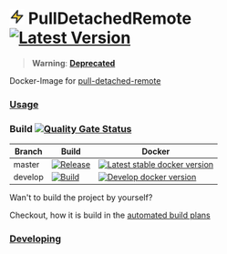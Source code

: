 # <img width="26" height="26" src="logo.png" /> PullDetachedRemote  [![Latest Version](https://img.shields.io/github/v/release/litetex/PullDetachedRemote)](https://github.com/litetex/PullDetachedRemote/releases)

> **Warning**: [**Deprecated**](https://github.com/litetex/pull-detached-remote#readme)

Docker-Image for [pull-detached-remote](https://github.com/litetex/pull-detached-remote)

### [Usage](docs/Usage.md)

### Build [![Quality Gate Status](https://sonarcloud.io/api/project_badges/measure?project=litetex_PullDetachedRemote&metric=alert_status)](https://sonarcloud.io/dashboard?id=litetex_PullDetachedRemote)
| Branch | Build | Docker |
| --- | --- | --- |
| master | [![Release](https://img.shields.io/github/actions/workflow/status/litetex/PullDetachedRemote/release.yml?branch=master&label=release)](https://github.com/litetex/PullDetachedRemote/actions/workflows/release.yml?branch%3Amaster) | [![Latest stable docker version](https://img.shields.io/badge/docker-latest-%232684ff)](https://hub.docker.com/r/litetex/pulldetachedremote/tags?name=latest) |
| develop | [![Build](https://img.shields.io/github/actions/workflow/status/litetex/PullDetachedRemote/checkBuild.yml?branch=develop)](hhttps://github.com/litetex/PullDetachedRemote/actions/workflows/checkBuild.yml?query=branch%3Adevelop) | [![Develop docker version](https://img.shields.io/badge/docker-develop-%232684ff)](https://hub.docker.com/r/litetex/pulldetachedremote/tags?name=develop&page=1) |

Wan't to build the project by yourself?

Checkout, how it is build in the [automated build plans](.github/workflows/)

### [Developing](docs/Developing.md)
